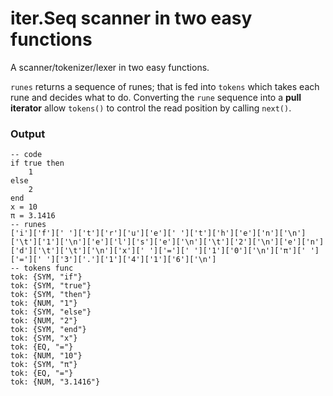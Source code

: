 # iter.Seq scanner in two easy functions

A scanner/tokenizer/lexer in two easy functions.

`runes` returns a sequence of runes; that is fed into `tokens` which takes
each rune and decides what to do. Converting the `rune` sequence into a **pull
iterator** allow `tokens()` to control the read position by calling `next()`.

### Output

```
-- code
if true then
	1
else
	2
end
x = 10
π = 3.1416
-- runes
['i']['f'][' ']['t']['r']['u']['e'][' ']['t']['h']['e']['n']['\n']['\t']['1']['\n']['e']['l']['s']['e']['\n']['\t']['2']['\n']['e']['n']['d']['\t']['\t']['\n']['x'][' ']['='][' ']['1']['0']['\n']['π'][' ']['='][' ']['3']['.']['1']['4']['1']['6']['\n']
-- tokens func
tok: {SYM, "if"}
tok: {SYM, "true"}
tok: {SYM, "then"}
tok: {NUM, "1"}
tok: {SYM, "else"}
tok: {NUM, "2"}
tok: {SYM, "end"}
tok: {SYM, "x"}
tok: {EQ, "="}
tok: {NUM, "10"}
tok: {SYM, "π"}
tok: {EQ, "="}
tok: {NUM, "3.1416"}
```
